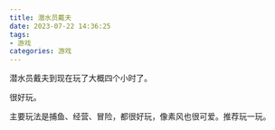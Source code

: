 ```yaml
---
title: 潜水员戴夫
date: 2023-07-22 14:36:25
tags: 
- 游戏
categories: 游戏
---
```

潜水员戴夫到现在玩了大概四个小时了。

很好玩。

主要玩法是捕鱼、经营、冒险，都很好玩，像素风也很可爱。推荐玩一玩。
